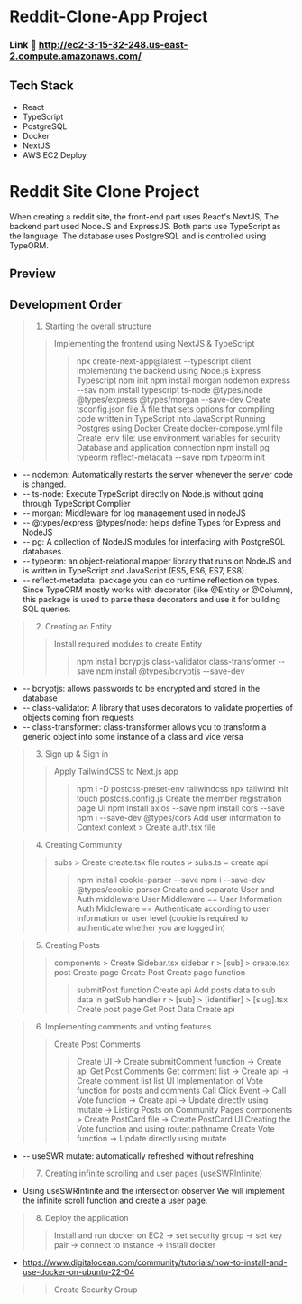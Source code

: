 ﻿# Reddit-Clone-App Project

### Link :link: http://ec2-3-15-32-248.us-east-2.compute.amazonaws.com/

## Tech Stack

- React
- TypeScript
- PostgreSQL
- Docker
- NextJS
- AWS EC2 Deploy

# Reddit Site Clone Project


When creating a reddit site, the front-end part uses React's NextJS,
The backend part used NodeJS and ExpressJS.
Both parts use TypeScript as the language. The database uses PostgreSQL and is controlled using TypeORM.


## Preview


## Development Order


> 1. Starting the overall structure
>> Implementing the frontend using NextJS & TypeScript
>>> npx create-next-app@latest --typescript client
>> Implementing the backend using Node.js Express Typescript
>>> npm init
>>> npm install morgan nodemon express --sav
>>> npm install typescript ts-node @types/node @types/express @types/morgan --save-dev
>> Create tsconfig.json file
>>> A file that sets options for compiling code written in TypeScript into JavaScript
>> Running Postgres using Docker
>>> Create docker-compose.yml file
>>> Create .env file: use environment variables for security
>> Database and application connection
>>> npm install pg typeorm reflect-metadata --save
>>> npm typeorm init


* -- nodemon: Automatically restarts the server whenever the server code is changed.
* -- ts-node: Execute TypeScript directly on Node.js without going through TypeScript Complier 
* -- morgan: Middleware for log management used in nodeJS
* -- @types/express @types/node: helps define Types for Express and NodeJS
* -- pg: A collection of NodeJS modules for interfacing with PostgreSQL databases.
* -- typeorm: an object-relational mapper library that runs on NodeJS and is written in TypeScript and JavaScript (ES5, ES6, ES7, ES8).
* -- reflect-metadata: package you can do runtime reflection on types. Since TypeORM mostly works with decorator (like @Entity or @Column), this package is used to parse these decorators and use it for building SQL queries.


> 2. Creating an Entity
>> Install required modules to create Entity
>>> npm install bcryptjs class-validator class-transformer --save
>>> npm install @types/bcryptjs --save-dev

* -- bcryptjs: allows passwords to be encrypted and stored in the database
* -- class-validator: A library that uses decorators to validate properties of objects coming from requests
* -- class-transformer: class-transformer allows you to transform a generic object into some instance of a class and vice versa


> 3. Sign up & Sign in
>> Apply TailwindCSS to Next.js app
>>> npm i -D postcss-preset-env tailwindcss
>>> npx tailwind init
>>> touch postcss.config.js
>> Create the member registration page UI
>>> npm install axios --save
>>> npm install cors --save
>>> npm i --save-dev @types/cors
>> Add user information to Context
>> context > Create auth.tsx file


> 4. Creating Community
>> subs > Create create.tsx file
>> routes > subs.ts = create api
>>> npm install cookie-parser --save
>>> npm i --save-dev @types/cookie-parser
>> Create and separate User and Auth middleware
>>> User Middleware == User Information
>>> Auth Middleware == Authenticate according to user information or user level (cookie is required to authenticate whether you are logged in)



> 5. Creating Posts
>> components > Create Sidebar.tsx sidebar
>> r > [sub] > create.tsx post Create page
>> Create Post Create page function
>>> submitPost function
>>> Create api
>>> Add posts data to sub data in getSub handler
>> r > [sub] > [identifier] > [slug].tsx Create post page
>>> Get Post Data
>>> Create api


> 6. Implementing comments and voting features
>> Create Post Comments
>>> Create UI -> Create submitComment function -> Create api
>> Get Post Comments
>>> Get comment list -> Create api -> Create comment list list UI
>> Implementation of Vote function for posts and comments
>>> Call Click Event -> Call Vote function -> Create api -> Update directly using mutate ->
>> Listing Posts on Community Pages
>>> components > Create PostCard file -> Create PostCard UI
>> Creating the Vote function and using router.pathname
>>> Create Vote function -> Update directly using mutate

* -- useSWR mutate: automatically refreshed without refreshing


> 7. Creating infinite scrolling and user pages (useSWRInfinite)
* Using useSWRInfinite and the intersection observer We will implement the infinite scroll function and create a user page.

> 8. Deploy the application
>> Install and run docker on EC2 -> set security group -> set key pair -> connect to instance -> install docker
* https://www.digitalocean.com/community/tutorials/how-to-install-and-use-docker-on-ubuntu-22-04
>> Create Security Group
